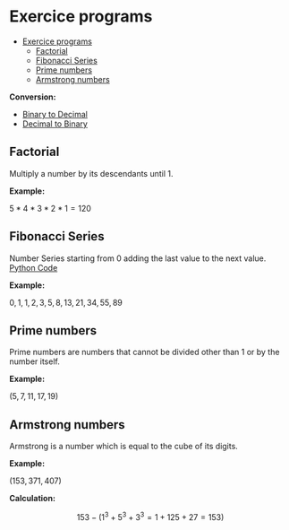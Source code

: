 # Exercice programs

- [Exercice programs](#exercice-programs)
  - [Factorial](#factorial)
  - [Fibonacci Series](#fibonacci-series)
  - [Prime numbers](#prime-numbers)
  - [Armstrong numbers](#armstrong-numbers)

**Conversion:**

- [Binary to Decimal](./conversions/binary_to_decimal.py)
- [Decimal to Binary](./conversions/decimal_to_binary.py)

## Factorial

Multiply a number by its descendants until 1.

**Example:**

$5*4*3*2*1 = 120$

## Fibonacci Series

Number Series starting from 0 adding the last value to the next value. [Python Code](./fibonacci_series.py)

**Example:**

$0, 1, 1, 2, 3, 5, 8, 13, 21, 34, 55, 89$

## Prime numbers

Prime numbers are numbers that cannot be divided other than 1 or by the number itself.

**Example:**

$(5, 7,11,17,19)$

## Armstrong numbers

Armstrong is a number which is equal to the cube of its digits.

**Example:**

$(153,371,407)$

**Calculation:**

$$
153 - (1^3 + 5^3 + 3^3 = 1+ 125 + 27 =153)
$$
